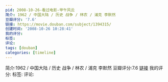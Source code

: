 ```yaml
---
pid: 2008-10-26-看过电影-甲午风云
简介: 1962 / 中国大陆 / 历史 战争 / 林农 / 浦克 李默然
豆瓣评分: '7.6'
链接: https://movie.douban.com/subject/1394315/
创建时间: '2008-10-26 10:28:41'
我的评分:
标签:
评论:
tags: [douban]
categories: [timeline]
---
```

简介:1962 / 中国大陆 / 历史 战争 / 林农 / 浦克 李默然
豆瓣评分:7.6
[链接](https://movie.douban.com/subject/1394315/)
我的评分:
标签:
评论:
